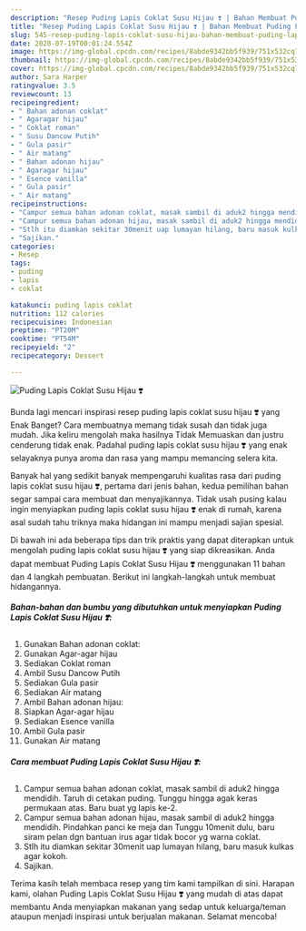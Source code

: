```yaml
---
description: "Resep Puding Lapis Coklat Susu Hijau ❣️ | Bahan Membuat Puding Lapis Coklat Susu Hijau ❣️ Yang Bikin Ngiler"
title: "Resep Puding Lapis Coklat Susu Hijau ❣️ | Bahan Membuat Puding Lapis Coklat Susu Hijau ❣️ Yang Bikin Ngiler"
slug: 545-resep-puding-lapis-coklat-susu-hijau-bahan-membuat-puding-lapis-coklat-susu-hijau-yang-bikin-ngiler
date: 2020-07-19T00:01:24.554Z
image: https://img-global.cpcdn.com/recipes/8abde9342bb5f939/751x532cq70/puding-lapis-coklat-susu-hijau-❣️-foto-resep-utama.jpg
thumbnail: https://img-global.cpcdn.com/recipes/8abde9342bb5f939/751x532cq70/puding-lapis-coklat-susu-hijau-❣️-foto-resep-utama.jpg
cover: https://img-global.cpcdn.com/recipes/8abde9342bb5f939/751x532cq70/puding-lapis-coklat-susu-hijau-❣️-foto-resep-utama.jpg
author: Sara Harper
ratingvalue: 3.5
reviewcount: 13
recipeingredient:
- " Bahan adonan coklat"
- " Agaragar hijau"
- " Coklat roman"
- " Susu Dancow Putih"
- " Gula pasir"
- " Air matang"
- " Bahan adonan hijau"
- " Agaragar hijau"
- " Esence vanilla"
- " Gula pasir"
- " Air matang"
recipeinstructions:
- "Campur semua bahan adonan coklat, masak sambil di aduk2 hingga mendidih. Taruh di cetakan puding. Tunggu hingga agak keras permukaan atas. Baru buat yg lapis ke-2."
- "Campur semua bahan adonan hijau, masak sambil di aduk2 hingga mendidih. Pindahkan panci ke meja dan Tunggu 10menit dulu, baru siram pelan dgn bantuan irus agar tidak bocor yg warna coklat."
- "Stlh itu diamkan sekitar 30menit uap lumayan hilang, baru masuk kulkas agar kokoh."
- "Sajikan."
categories:
- Resep
tags:
- puding
- lapis
- coklat

katakunci: puding lapis coklat 
nutrition: 112 calories
recipecuisine: Indonesian
preptime: "PT20M"
cooktime: "PT54M"
recipeyield: "2"
recipecategory: Dessert

---
```



![Puding Lapis Coklat Susu Hijau ❣️](https://img-global.cpcdn.com/recipes/8abde9342bb5f939/751x532cq70/puding-lapis-coklat-susu-hijau-❣️-foto-resep-utama.jpg)

Bunda lagi mencari inspirasi resep puding lapis coklat susu hijau ❣️ yang Enak Banget? Cara membuatnya memang tidak susah dan tidak juga mudah. Jika keliru mengolah maka hasilnya Tidak Memuaskan dan justru cenderung tidak enak. Padahal puding lapis coklat susu hijau ❣️ yang enak selayaknya punya aroma dan rasa yang mampu memancing selera kita.



Banyak hal yang sedikit banyak mempengaruhi kualitas rasa dari puding lapis coklat susu hijau ❣️, pertama dari jenis bahan, kedua pemilihan bahan segar sampai cara membuat dan menyajikannya. Tidak usah pusing kalau ingin menyiapkan puding lapis coklat susu hijau ❣️ enak di rumah, karena asal sudah tahu triknya maka hidangan ini mampu menjadi sajian spesial.


Di bawah ini ada beberapa tips dan trik praktis yang dapat diterapkan untuk mengolah puding lapis coklat susu hijau ❣️ yang siap dikreasikan. Anda dapat membuat Puding Lapis Coklat Susu Hijau ❣️ menggunakan 11 bahan dan 4 langkah pembuatan. Berikut ini langkah-langkah untuk membuat hidangannya.

<!--inarticleads1-->

##### Bahan-bahan dan bumbu yang dibutuhkan untuk menyiapkan Puding Lapis Coklat Susu Hijau ❣️:

1. Gunakan  Bahan adonan coklat:
1. Gunakan  Agar-agar hijau
1. Sediakan  Coklat roman
1. Ambil  Susu Dancow Putih
1. Sediakan  Gula pasir
1. Sediakan  Air matang
1. Ambil  Bahan adonan hijau:
1. Siapkan  Agar-agar hijau
1. Sediakan  Esence vanilla
1. Ambil  Gula pasir
1. Gunakan  Air matang




<!--inarticleads2-->

##### Cara membuat Puding Lapis Coklat Susu Hijau ❣️:

1. Campur semua bahan adonan coklat, masak sambil di aduk2 hingga mendidih. Taruh di cetakan puding. Tunggu hingga agak keras permukaan atas. Baru buat yg lapis ke-2.
1. Campur semua bahan adonan hijau, masak sambil di aduk2 hingga mendidih. Pindahkan panci ke meja dan Tunggu 10menit dulu, baru siram pelan dgn bantuan irus agar tidak bocor yg warna coklat.
1. Stlh itu diamkan sekitar 30menit uap lumayan hilang, baru masuk kulkas agar kokoh.
1. Sajikan.




Terima kasih telah membaca resep yang tim kami tampilkan di sini. Harapan kami, olahan Puding Lapis Coklat Susu Hijau ❣️ yang mudah di atas dapat membantu Anda menyiapkan makanan yang sedap untuk keluarga/teman ataupun menjadi inspirasi untuk berjualan makanan. Selamat mencoba!
